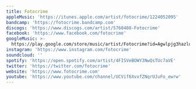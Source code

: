 ```yaml
---
title: Fotocrime
appleMusic: 'https://itunes.apple.com/artist/fotocrime/1224052095'
bandcamp: 'https://fotocrime.bandcamp.com'
discogs: 'https://www.discogs.com/artist/5760408-Fotocrime'
facebook: 'https://www.facebook.com/fotocrime'
googleMusic: >-
  https://play.google.com/store/music/artist/Fotocrime?id=Agwlpjg3hazldfanucvewvjh5ym
instagram: 'https://www.instagram.com/fotocrime'
soundcloud: ''
spotify: 'https://open.spotify.com/artist/4FISVeBOWY3NwQsTUc7aVE'
twitter: 'https://twitter.com/fotocrime'
website: 'https://www.fotocrime.com'
youtube: 'https://www.youtube.com/channel/UCVif6XvxfZNqrUJuFo_ewrw'
---
```


